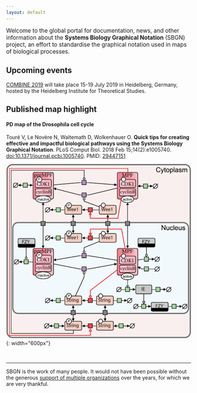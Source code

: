 ```yaml
---
layout: default
---
```


<p style="font-size:110%;">Welcome to the global portal for documentation, news, and other information about the <strong>Systems Biology Graphical Notation</strong> (SBGN) project, an effort to standardise the graphical notation used in maps of biological processes.</p>

## Upcoming events 

[COMBINE 2019](http://co.mbine.org/events/COMBINE_2019) will take place 15-19 July 2019 in Heidelberg, Germany, hosted by the Heidelberg Institute for Theoretical Studies.


## Published map highlight

#### PD map of the Drosophila cell cycle

Touré V, Le Novère N, Waltemath D, Wolkenhauer O. <strong>Quick tips for creating effective and impactful biological pathways using the Systems Biology Graphical Notation</strong>. PLoS Comput Biol. 2018 Feb 15;14(2):e1005740. [doi:10.1371/journal.pcbi.1005740](https://doi.org/10.1371/journal.pcbi.1005740). PMID: [29447151](https://www.ncbi.nlm.nih.gov/pubmed/29447151)

![](images/published_maps/toure_drosophila.png){: width="600px"}

<br />

-----

SBGN is the work of many people. It would not have been possible without the generous [support of multiple organizations](/sbgn/about#funding) over the years, for which we are very thankful.
